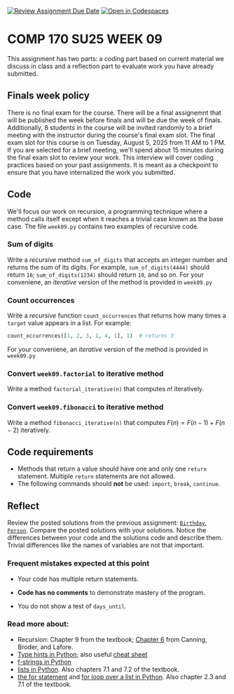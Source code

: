 [![Review Assignment Due Date](https://classroom.github.com/assets/deadline-readme-button-22041afd0340ce965d47ae6ef1cefeee28c7c493a6346c4f15d667ab976d596c.svg)](https://classroom.github.com/a/BS3-Kds-)
[![Open in Codespaces](https://classroom.github.com/assets/launch-codespace-2972f46106e565e64193e422d61a12cf1da4916b45550586e14ef0a7c637dd04.svg)](https://classroom.github.com/open-in-codespaces?assignment_repo_id=19993934)

# COMP 170 SU25 WEEK 09

This assignment has two parts: a coding part based on current material we discuss in class and a reflection part to evaluate work you have already submitted.


## Finals week policy

There is no final exam for the course. There will be a final assignemnt that will be published the week before finals and will be due the week of finals. Additionally, 8 students in the course will be invited randomly to a brief meeting with the instructor during the course's final exam slot. The final exam slot for this course is on Tuesday, August 5, 2025 from 11 AM to 1 PM. If you are selected for a brief meeting, we'll spend about 15 minutes during the final exam slot to review your work. This interview will cover coding practices based on your past assignments. It is meant as a checkpoint to ensure that you have internalized the work you submitted.


## Code

We'll focus our work on recursion, a programming technique where a method calls itself except when it reaches a trivial case known as the base case. The file `week09.py` contains two examples of recursive code.


### Sum of digits
Write a *recursive* method `sum_of_digits` that accepts an integer number and returns the sum of its digits. For example, `sum_of_digits(4444)` should return `16`; `sum_of_digits(1234)` should return `10`, and so on. For your conveniene, an *iterative* version of the method is provided in `week09.py`

### Count occurrences
Write a *recursive* function `count_occurrences` that returns how many times a `target` value appears in a list. For example:
```python
count_occurrences([1, 2, 3, 1, 4, 1], 1)  # returns 3
```
 For your conveniene, an *iterative* version of the method is provided in `week09.py`

### Convert `week09.factorial` to iterative method
Write a method `factorial_iterative(n)` that computes $n!$ iteratively.

### Convert `week09.fibonacci` to iterative method
Write a method `fibonacci_iterative(n)` that computes $F(n)=F(n-1)+F(n-2)$ iteratively.


## Code requirements

* Methods that return a value should have one and only one `return` statement. Multiple `return` statements are not allowed.
* The following commands should **not** be used: `import`, `break`, `continue`.


## Reflect

Review the posted solutions from the previous assignment: [`Birthday`](./solutions_week08/Birthday.py), [`Person`](./solutions_week08/Person.py). Compare the posted solutions with your solutions. Notice the differences between your code and the solutions code and describe them. Trivial differences like the names of variables are not that important.

### Frequent mistakes expected at this point

* Your code has multiple return statements.

* **Code has no comments** to demonstrate mastery of the program.

* You do not show a test of `days_until`.

### Read more about:

* Recursion: Chapter 9 from the textbook; [Chapter 6](https://learning.oreilly.com/library/view/data-structures/9780134855912/ch06.xhtml) from Canning, Broder, and Lafore.
* [Type hints in Python](https://docs.python.org/3/library/typing.html); also useful [cheat sheet](https://mypy.readthedocs.io/en/stable/cheat_sheet_py3.html#functions)
* [f-strings in Python](https://docs.python.org/3/tutorial/inputoutput.html#tut-f-strings)
* [lists in Python](https://docs.python.org/3/tutorial/datastructures.html). Also chapters 7.1 and 7.2 of the textbook.
* [the for statement](https://docs.python.org/3/reference/compound_stmts.html#for) and [for loop over a list in Python](https://docs.python.org/3/tutorial/controlflow.html#for-statements). Also chapter 2.3 and 7.1 of the textbook.
